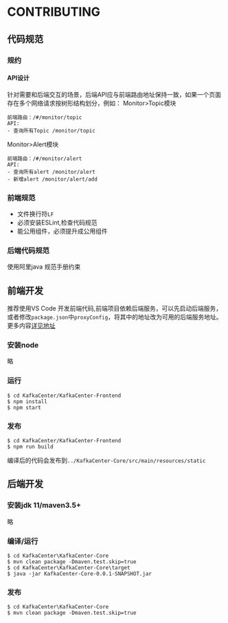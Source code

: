 # CONTRIBUTING

## 代码规范

### 规约

#### API设计

针对需要和后端交互的场景，后端API应与前端路由地址保持一致，如果一个页面存在多个网络请求按树形结构划分，例如：
Monitor>Topic模块
```
前端路由：/#/monitor/topic
API:
- 查询所有Topic /monitor/topic
```

Monitor>Alert模块
```
前端路由：/#/monitor/alert
API:
- 查询所有alert /monitor/alert
- 新增alert /monitor/alert/add
```

### 前端规范

- 文件换行符`LF`
- 必须安装ESLint,检查代码规范
- 能公用组件，必须提升成公用组件

### 后端代码规范

使用阿里java 规范手册约束

## 前端开发

推荐使用VS Code 开发前端代码,前端项目依赖后端服务，可以先启动后端服务，或者修改`package.json`中`proxyConfig`，将其中的地址改为可用的后端服务地址。更多内容[详见地址](./KafkaCenter-Frontend/README.md)

### 安装node

略

### 运行

```
$ cd KafkaCenter/KafkaCenter-Frontend
$ npm install
$ npm start
```

### 发布

```
$ cd KafkaCenter/KafkaCenter-Frontend
$ npm run build
```
编译后的代码会发布到`../KafkaCenter-Core/src/main/resources/static`
## 后端开发

### 安装jdk 11/maven3.5+

略

### 编译/运行

```
$ cd KafkaCenter\KafkaCenter-Core
$ mvn clean package -Dmaven.test.skip=true
$ cd KafkaCenter\KafkaCenter-Core\target
$ java -jar KafkaCenter-Core-0.0.1-SNAPSHOT.jar
```

### 发布

```
$ cd KafkaCenter\KafkaCenter-Core
$ mvn clean package -Dmaven.test.skip=true
```